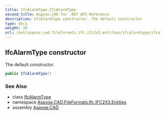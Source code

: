```yaml
---
title: IfcAlarmType.IfcAlarmType
second_title: Aspose.CAD for .NET API Reference
description: IfcAlarmType constructor. The default constructor
type: docs
weight: 10
url: /net/aspose.cad.fileformats.ifc.ifc2x3.entities/ifcalarmtype/ifcalarmtype/
---
```

## IfcAlarmType constructor

The default constructor.

```csharp
public IfcAlarmType()
```

### See Also

* class [IfcAlarmType](../)
* namespace [Aspose.CAD.FileFormats.Ifc.IFC2X3.Entities](../../ifcalarmtype/)
* assembly [Aspose.CAD](../../../)



